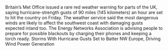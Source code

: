 Britain’s Met Office issued a rare red weather warning for parts of the UK, saying hurricane-strength gusts of 90 miles (145 kilometers) an hour are set to hit the country on Friday.
The weather service said the most dangerous winds are likely to affect the southwest coast with damaging gusts expected inland too. The Energy Networks Association is advising people to prepare for possible blackouts by charging their phones and keeping a torch ready.
Storms With Hurricane Gusts Set to Batter NW Europe, Driving Wind Power Generation